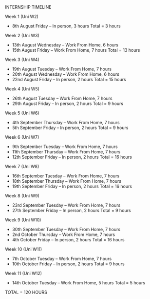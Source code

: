 INTERNSHIP TIMELINE

Week 1 (Uni W2)
* 8th August Friday – In person, 3 hours Total = 3 hours

Week 2 (Uni W3)
* 13th August Wednesday – Work From Home, 6 hours
* 15th August Friday – Work From Home, 7 hours Total = 13 hours

Week 3 (Uni W4)
* 19th August Tuesday – Work From Home, 7 hours
* 20th August Wednesday – Work From Home, 6 hours
* 22nd August Friday – In person, 2 hours Total = 15 hours

Week 4 (Uni W5)
* 26th August Tuesday – Work From Home, 7 hours
* 29th August Friday – In person, 2 hours Total = 9 hours

Week 5 (Uni W6)
* 4th September Thursday – Work From Home, 7 hours
* 5th September Friday – In person, 2 hours Total = 9 hours

Week 6 (Uni W7)
* 9th September Tuesday – Work From Home, 7 hours
* 11th September Thursday – Work From Home, 7 hours
* 12th September Friday – In person, 2 hours Total = 16 hours

Week 7 (Uni W8)
* 16th September Tuesday – Work From Home, 7 hours
* 18th September Thursday – Work From Home, 7 hours
* 19th September Friday – In person, 2 hours Total = 16 hours

Week 8 (Uni W9)
* 23rd September Tuesday – Work From Home, 7 hours
* 27th September Friday – In person, 2 hours Total = 9 hours

Week 9 (Uni W10)
* 30th September Tuesday – Work From Home, 7 hours
* 2nd October Thursday – Work From Home, 7 hours
* 4th October Friday – In person, 2 hours Total = 16 hours

Week 10 (Uni W11)
* 7th October Tuesday – Work From Home, 7 hours
* 10th October Friday – In person, 2 hours Total = 9 hours

Week 11 (Uni W12)
* 14th October Tuesday – Work From Home, 5 hours Total = 5 hours

TOTAL = 120 HOURS
